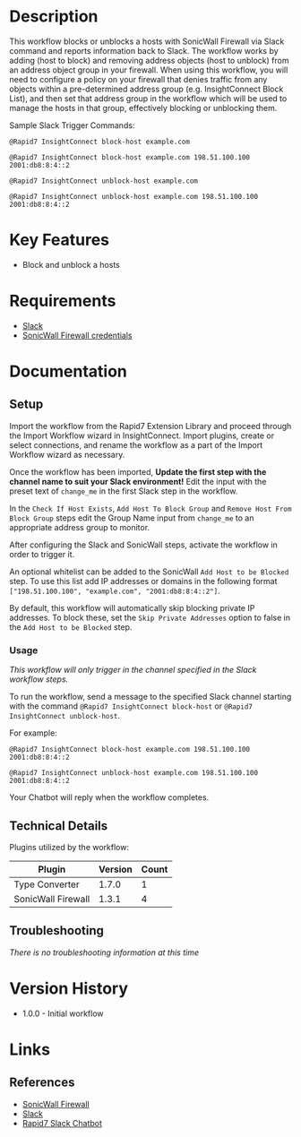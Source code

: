 # Description

This workflow blocks or unblocks a hosts with SonicWall Firewall via Slack command and reports information back to Slack. The workflow works by adding (host to block) and removing address objects (host to unblock) from an address object group in your firewall. When using this workflow, you will need to configure a policy on your firewall that denies traffic from any objects within a pre-determined address group (e.g. InsightConnect Block List), and then set that address group in the workflow which will be used to manage the hosts in that group, effectively blocking or unblocking them.

Sample Slack Trigger Commands:

`@Rapid7 InsightConnect block-host example.com`

`@Rapid7 InsightConnect block-host example.com 198.51.100.100 2001:db8:8:4::2`

`@Rapid7 InsightConnect unblock-host example.com`

`@Rapid7 InsightConnect unblock-host example.com 198.51.100.100 2001:db8:8:4::2`

# Key Features

* Block and unblock a hosts

# Requirements

* [Slack](https://insightconnect.help.rapid7.com/docs/configure-slack-for-chatops)
* [SonicWall Firewall credentials](https://www.sonicwall.com)

# Documentation

## Setup

Import the workflow from the Rapid7 Extension Library and proceed through the Import Workflow wizard in InsightConnect. Import plugins, create or select connections, and rename the workflow as a part of the Import Workflow wizard as necessary.

Once the workflow has been imported, **Update the first step with the channel name to suit your Slack environment!** Edit the input with the preset text of `change_me` in the first Slack step in the workflow.

In the `Check If Host Exists`, `Add Host To Block Group` and `Remove Host From Block Group` steps edit the Group Name input from `change_me` to an appropriate address group to monitor.

After configuring the Slack and SonicWall steps, activate the workflow in order to trigger it.

An optional whitelist can be added to the SonicWall `Add Host to be Blocked` step. To use this list add IP addresses or domains in the following format `["198.51.100.100", "example.com", "2001:db8:8:4::2"]`.

By default, this workflow will automatically skip blocking private IP addresses. To block these, set the `Skip Private Addresses` option to false in the `Add Host to be Blocked` step.

### Usage

*This workflow will only trigger in the channel specified in the Slack workflow steps.*

To run the workflow, send a message to the specified Slack channel starting with the command `@Rapid7 InsightConnect block-host` or `@Rapid7 InsightConnect unblock-host`.

For example:

`@Rapid7 InsightConnect block-host example.com 198.51.100.100 2001:db8:8:4::2`

`@Rapid7 InsightConnect unblock-host example.com 198.51.100.100 2001:db8:8:4::2`

Your Chatbot will reply when the workflow completes.

## Technical Details

Plugins utilized by the workflow:

|Plugin|Version|Count|
|----|----|--------|
|Type Converter|1.7.0|1|
|SonicWall Firewall|1.3.1|4|

## Troubleshooting

_There is no troubleshooting information at this time_

# Version History

* 1.0.0 - Initial workflow

# Links

## References

* [SonicWall Firewall](https://www.sonicwall.com/)
* [Slack](https://slack.com)
* [Rapid7 Slack Chatbot](https://insightconnect.help.rapid7.com/docs/configure-slack-for-chatops)
